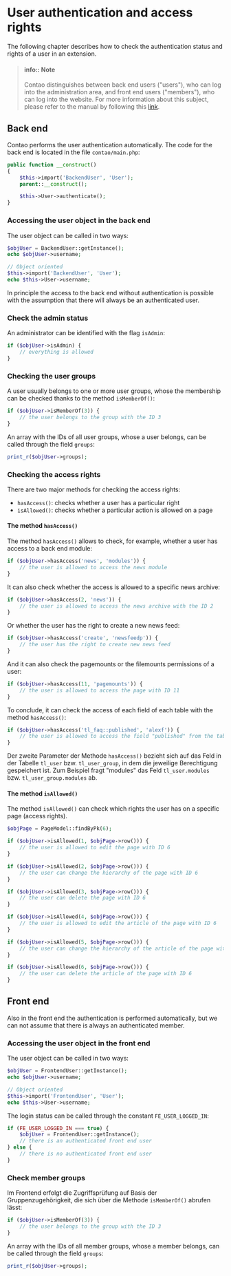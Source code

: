 # User authentication and access rights

The following chapter describes how to check the authentication status and
rights of a user in an extension.

> #### info:: Note
> Contao distinguishes between back end users ("users"), who can log into the
> administration area, and front end users ("members"), who can log into the
> website. For more information about this subject, please refer to the manual
> by following this [link][1].


## Back end

Contao performs the user authentication automatically. The code for the back end
is located in the file `contao/main.php`:


```php
public function __construct()
{
    $this->import('BackendUser', 'User');
    parent::__construct();

    $this->User->authenticate();
}
```


### Accessing the user object in the back end

The user object can be called in two ways:

```php
$objUser = BackendUser::getInstance();
echo $objUser->username;

// Object oriented
$this->import('BackendUser', 'User');
echo $this->User->username;
```

In principle the access to the back end without authentication is possible with
the assumption that there will always be an authenticated user.


### Check the admin status

An administrator can be identified with the flag `isAdmin`:

```php
if ($objUser->isAdmin) {
    // everything is allowed
}
```


### Checking the user groups

A user usually belongs to one or more user groups, whose the membership can be
checked thanks to the method `isMemberOf()`:

```php
if ($objUser->isMemberOf(3)) {
    // the user belongs to the group with the ID 3
}
```

An array with the IDs of all user groups, whose a user belongs, can be called
through the field `groups`:

```php
print_r($objUser->groups);
```


### Checking the access rights

There are two major methods for checking the access rights:

* `hasAccess()`: checks whether a user has a particular right
* `isAllowed()`: checks whether a particular action is allowed on a page


#### The method `hasAccess()`

The method `hasAccess()` allows to check, for example, whether a user has
access to a back end module:

```php
if ($objUser->hasAccess('news', 'modules')) {
    // the user is allowed to access the news module
}
```

It can also check whether the access is allowed to a specific news archive:

```php
if ($objUser->hasAccess(2, 'news')) {
    // the user is allowed to access the news archive with the ID 2
}
```

Or whether the user has the right to create a new news feed:

```php
if ($objUser->hasAccess('create', 'newsfeedp')) {
    // the user has the right to create new news feed
}
```

And it can also check the pagemounts or the filemounts permissions of a user:

```php
if ($objUser->hasAccess(11, 'pagemounts')) {
    // the user is allowed to access the page with ID 11
}
```

To conclude, it can check the access of each field of each table with the
method `hasAccess()`:

```php
if ($objUser->hasAccess('tl_faq::published', 'alexf')) {
    // the user is allowed to access the field "published" from the table "tl_faq"
}
```

Der zweite Parameter der Methode `hasAccess()` bezieht sich auf das Feld in der
Tabelle `tl_user` bzw. `tl_user_group`, in dem die jeweilige Berechtigung
gespeichert ist. Zum Beispiel fragt "modules" das Feld `tl_user.modules` bzw.
`tl_user_group.modules` ab.


#### The method `isAllowed()`

The method `isAllowed()` can check which rights the user has on a specific page
(access rights).

```php
$objPage = PageModel::findByPk(6);

if ($objUser->isAllowed(1, $objPage->row())) {
    // the user is allowed to edit the page with ID 6
}

if ($objUser->isAllowed(2, $objPage->row())) {
    // the user can change the hierarchy of the page with ID 6
}

if ($objUser->isAllowed(3, $objPage->row())) {
    // the user can delete the page with ID 6
}

if ($objUser->isAllowed(4, $objPage->row())) {
    // the user is allowed to edit the article of the page with ID 6
}

if ($objUser->isAllowed(5, $objPage->row())) {
    // the user can change the hierarchy of the article of the page with ID 6
}

if ($objUser->isAllowed(6, $objPage->row())) {
    // the user can delete the article of the page with ID 6
}
```


## Front end

Also in the front end the authentication is performed automatically, but we can
not assume that there is always an authenticated member.


### Accessing the user object in the front end

The user object can be called in two ways:

```php
$objUser = FrontendUser::getInstance();
echo $objUser->username;

// Object oriented
$this->import('FrontendUser', 'User');
echo $this->User->username;
```

The login status can be called through the constant `FE_USER_LOGGED_IN`:

```php
if (FE_USER_LOGGED_IN === true) {
    $objUser = FrontendUser::getInstance();
    // there is an authenticated front end user
} else {
    // there is no authenticated front end user
}
```


### Check member groups

Im Frontend erfolgt die Zugriffsprüfung auf Basis der Gruppenzugehörigkeit, die
sich über die Methode `isMemberOf()` abrufen lässt:

```php
if ($objUser->isMemberOf(3)) {
    // the user belongs to the group with the ID 3
}
```

An array with the IDs of all member groups, whose a member belongs, can be
called through the field `groups`:

```php
print_r($objUser->groups);
```


[1]: https://docs.contao.org/books/manual/3.5/en/05-system-administration/users-and-groups.html

